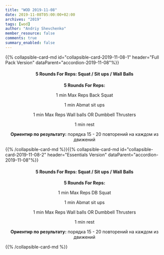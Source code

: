 ```yaml
---
title: "WOD 2019-11-08"
date: 2019-11-08T05:00:00+02:00
archives: "2019"
tags: [wod]
author: "Andriy Shevchenko"
member_resource: false
comments: true
summary_enabled: false
---
```


<div id="accordion-2019-11-08">
{{% collapsible-card-md id="collapsible-card-2019-11-08-1" header="Full Pack Version" dataParent="accordion-2019-11-08"%}}
<center>

#### 5 Rounds For Reps: Squat / Sit ups / Wall Balls

**5 Rounds For Reps:**

1 min Max Reps Back Squat

1 min Abmat sit ups

1 min Max Reps Wall balls OR Dumbbell Thrusters

1 min rest

**Ориентир по результату:** порядка 15 - 20 повторений на каждом из движений

</center>
{{% /collapsible-card-md %}}{{% collapsible-card-md id="collapsible-card-2019-11-08-2" header="Essentials Version" dataParent="accordion-2019-11-08"%}}
<center>

#### 5 Rounds For Reps: Squat / Sit ups / Wall Balls

**5 Rounds For Reps:**

1 min Max Reps DB Squat

1 min Abmat sit ups

1 min Max Reps Wall balls OR Dumbbell Thrusters

1 min rest

**Ориентир по результату:** порядка 15 - 20 повторений на каждом из движений

</center>
{{% /collapsible-card-md %}}
</div>